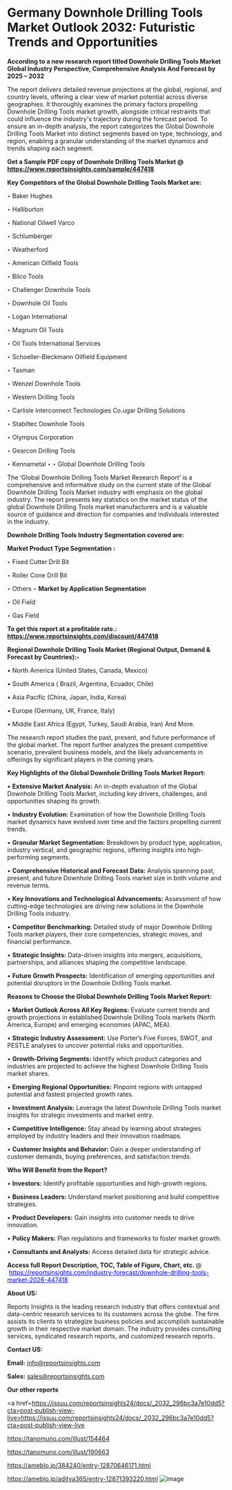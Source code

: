 # Germany Downhole Drilling Tools Market Outlook 2032: Futuristic Trends and Opportunities

<strong>According to a new research report titled Downhole Drilling Tools Market Global Industry Perspective, Comprehensive Analysis And Forecast by 2025 – 2032</strong>

The report delivers detailed revenue projections at the global, regional, and country levels, offering a clear view of market potential across diverse geographies. It thoroughly examines the primary factors propelling Downhole Drilling Tools market growth, alongside critical restraints that could influence the industry's trajectory during the forecast period. To ensure an in-depth analysis, the report categorizes the Global Downhole Drilling Tools Market into distinct segments based on type, technology, and region, enabling a granular understanding of the market dynamics and trends shaping each segment.

<strong>Get a Sample PDF copy of Downhole Drilling Tools Market </strong><strong>@<a href=https://www.reportsinsights.com/sample/447418 style=color:#0000ff;> https://www.reportsinsights.com/sample/447418</a></strong></font>

<strong>Key Competitors of the Global Downhole Drilling Tools Market are:</strong>

‣ Baker Hughes

‣ Halliburton

‣ National Oilwell Varco

‣ Schlumberger

‣ Weatherford

‣ American Oilfield Tools

‣ Bilco Tools

‣ Challenger Downhole Tools

‣ Downhole Oil Tools

‣ Logan International

‣ Magnum Oil Tools

‣ Oil Tools International Services

‣ Schoeller-Bleckmann Oilfield Equipment

‣ Tasman

‣ Wenzel Downhole Tools

‣ Western Drilling Tools

‣ Carlisle Interconnect Technologies
 Co.ugar Drilling Solutions

‣ Stabiltec Downhole Tools

‣ Olympus Corporation

‣ Gearcon Drilling Tools

‣ Kennametal
‣ 
‣ Global Downhole Drilling Tools

The ‘Global Downhole Drilling Tools Market Research Report’ is a comprehensive and informative study on the current state of the Global Downhole Drilling Tools Market industry with emphasis on the global industry. The report presents key statistics on the market status of the global Downhole Drilling Tools market manufacturers and is a valuable source of guidance and direction for companies and individuals interested in the industry.

<strong>Downhole Drilling Tools Industry Segmentation covered are:</strong>

<strong>Market Product Type Segmentation :</strong>

‣ Fixed Cutter Drill Bit

‣ Roller Cone Drill Bit

‣ Others
‣ 
<strong>Market by Application Segmentation</strong>

‣ Oil Field

‣ Gas Field

<strong>To get this report at a profitable rate.: <a href=https://www.reportsinsights.com/discount/447418 style=color:#0000ff;>https://www.reportsinsights.com/discount/447418</a></strong></font>

<strong>Regional Downhole Drilling Tools Market (Regional Output, Demand &amp; Forecast by Countries):-</strong>

• North America (United States, Canada, Mexico)

• South America ( Brazil, Argentina, Ecuador, Chile)

• Asia Pacific (China, Japan, India, Korea)

• Europe (Germany, UK, France, Italy)

• Middle East Africa (Egypt, Turkey, Saudi Arabia, Iran) And More.

The research report studies the past, present, and future performance of the global market. The report further analyzes the present competitive scenario, prevalent business models, and the likely advancements in offerings by significant players in the coming years.

<strong>Key Highlights of the Global Downhole Drilling Tools Market Report:</strong>

• <strong>Extensive Market Analysis:</strong> An in-depth evaluation of the Global Downhole Drilling Tools Market, including key drivers, challenges, and opportunities shaping its growth.

• <strong>Industry Evolution:</strong> Examination of how the Downhole Drilling Tools market dynamics have evolved over time and the factors propelling current trends.

• <strong>Granular Market Segmentation:</strong> Breakdown by product type, application, industry vertical, and geographic regions, offering insights into high-performing segments.

• <strong>Comprehensive Historical and Forecast Data:</strong> Analysis spanning past, present, and future Downhole Drilling Tools market size in both volume and revenue terms.

• <strong>Key Innovations and Technological Advancements:</strong> Assessment of how cutting-edge technologies are driving new solutions in the Downhole Drilling Tools industry.

• <strong>Competitor Benchmarking:</strong> Detailed study of major Downhole Drilling Tools market players, their core competencies, strategic moves, and financial performance.

• <strong>Strategic Insights:</strong> Data-driven insights into mergers, acquisitions, partnerships, and alliances shaping the competitive landscape.

• <strong>Future Growth Prospects:</strong> Identification of emerging opportunities and potential disruptors in the Downhole Drilling Tools market.

<strong>Reasons to Choose the Global Downhole Drilling Tools Market Report:</strong>

• <strong>Market Outlook Across All Key Regions:</strong> Evaluate current trends and growth projections in established Downhole Drilling Tools markets (North America, Europe) and emerging economies (APAC, MEA).

• <strong>Strategic Industry Assessment:</strong> Use Porter’s Five Forces, SWOT, and PESTLE analyses to uncover potential risks and opportunities.

• <strong>Growth-Driving Segments:</strong> Identify which product categories and industries are projected to achieve the highest Downhole Drilling Tools market shares.

• <strong>Emerging Regional Opportunities:</strong> Pinpoint regions with untapped potential and fastest projected growth rates.

• <strong>Investment Analysis:</strong> Leverage the latest Downhole Drilling Tools market insights for strategic investments and market entry.

• <strong>Competitive Intelligence:</strong> Stay ahead by learning about strategies employed by industry leaders and their innovation roadmaps.

• <strong>Customer Insights and Behavior:</strong> Gain a deeper understanding of customer demands, buying preferences, and satisfaction trends.

<strong>Who Will Benefit from the Report?</strong>

• <strong>Investors:</strong> Identify profitable opportunities and high-growth regions.

• <strong>Business Leaders:</strong> Understand market positioning and build competitive strategies.

• <strong>Product Developers:</strong> Gain insights into customer needs to drive innovation.

• <strong>Policy Makers:</strong> Plan regulations and frameworks to foster market growth.

• <strong>Consultants and Analysts:</strong> Access detailed data for strategic advice.
</ul>
<strong>Access full Report Description, TOC, Table of Figure, Chart, etc. </strong>@  <a href=https://reportsinsights.com/industry-forecast/downhole-drilling-tools-market-2026-447418 style=color:#0000ff;>https://reportsinsights.com/industry-forecast/downhole-drilling-tools-market-2026-447418</a></font>

<strong><strong>About US</strong>:</strong>

Reports Insights is the leading research industry that offers contextual and data-centric research services to its customers across the globe. The firm assists its clients to strategize business policies and accomplish sustainable growth in their respective market domain. The industry provides consulting services, syndicated research reports, and customized research reports.

<strong>Contact US:</strong>

<p class=""""><b>Email:</b> <a href=mailto:info@reportsinsights.com>info@reportsinsights.com</a></p>
<p class=""""><b>Sales:</b> <a href=mailto:sales@reportsinsights.com>sales@reportsinsights.com</a></p>

<strong>Our other reports</strong>

<a href=https://issuu.com/reportsinsights24/docs/_2032_296bc3a7e10dd5?cta=post-publish-view-live>https://issuu.com/reportsinsights24/docs/_2032_296bc3a7e10dd5?cta=post-publish-view-live</a>

<a href=https://tanomuno.com/illust/154464>https://tanomuno.com/illust/154464</a>

<a href=https://tanomuno.com/illust/190663>https://tanomuno.com/illust/190663</a>

<a href=https://ameblo.jp/384240/entry-12870646171.html>https://ameblo.jp/384240/entry-12870646171.html</a>

<a href=https://ameblo.jp/aditya365/entry-12871393220.html>https://ameblo.jp/aditya365/entry-12871393220.html</a>
![image](https://github.com/user-attachments/assets/d9c05970-0602-4126-8b18-64f0159ee2cc)
